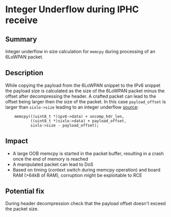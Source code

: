 # Integer Underflow during IPHC receive

## Summary
Integer underflow in size calculation for `memcpy` during processing of an 6LoWPAN packet.

## Description
While copying the payload from the 6LoWPAN snippet to the IPv6 snippet the payload size is calculated as the size of the 6LoWPAN packet minus the offset after decompressing the header.
A crafted packet can lead to the offset being larger then the size of the packet.
In this case `payload_offset` is larger than `sixlo->size` leading to an integer underflow [source](https://github.com/RIOT-OS/RIOT/blob/2022.07-branch/sys/net/gnrc/network_layer/sixlowpan/iphc/gnrc_sixlowpan_iphc.c#L885):
```
    memcpy(((uint8_t *)ipv6->data) + uncomp_hdr_len,
           ((uint8_t *)sixlo->data) + payload_offset,
           sixlo->size - payload_offset);
```

## Impact
* A large OOB memcpy is started in the packet buffer, resulting in a crash once the end of memory is reached
* A manipulated packet can lead to DoS
* Based on timing (context switch during memcpy operation) and board RAM (>64kB of RAM), corruption might be exploitable to RCE

## Potential fix
During header decompression check that the payload offset doesn't exceed the packet size.
